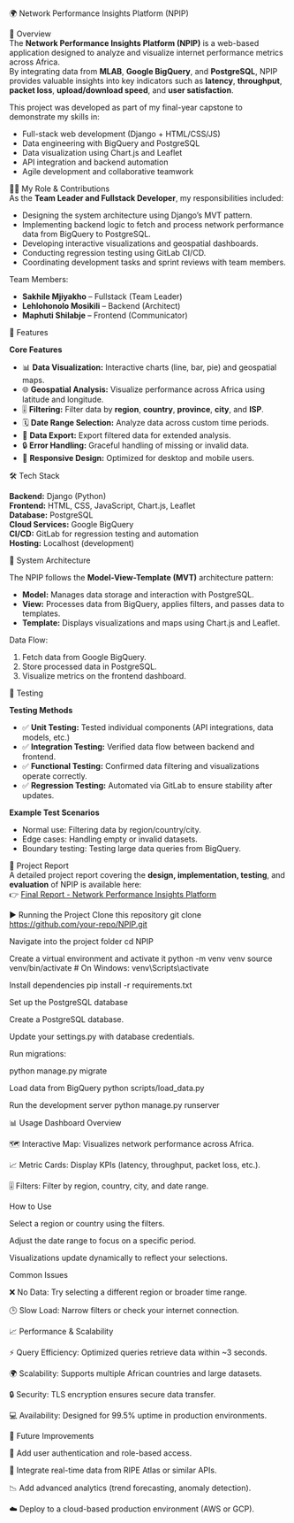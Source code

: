 🌍 Network Performance Insights Platform (NPIP)

📖 Overview  
The **Network Performance Insights Platform (NPIP)** is a web-based application designed to analyze and visualize internet performance metrics across Africa.  
By integrating data from **MLAB**, **Google BigQuery**, and **PostgreSQL**, NPIP provides valuable insights into key indicators such as **latency**, **throughput**, **packet loss**, **upload/download speed**, and **user satisfaction**.

This project was developed as part of my final-year capstone to demonstrate my skills in:

- Full-stack web development (Django + HTML/CSS/JS)
- Data engineering with BigQuery and PostgreSQL
- Data visualization using Chart.js and Leaflet
- API integration and backend automation
- Agile development and collaborative teamwork

👨‍💻 My Role & Contributions  
As the **Team Leader and Fullstack Developer**, my responsibilities included:

- Designing the system architecture using Django’s MVT pattern.  
- Implementing backend logic to fetch and process network performance data from BigQuery to PostgreSQL.  
- Developing interactive visualizations and geospatial dashboards.  
- Conducting regression testing using GitLab CI/CD.  
- Coordinating development tasks and sprint reviews with team members.

Team Members:
- **Sakhile Mjiyakho** – Fullstack (Team Leader)  
- **Lehlohonolo Mosikili** – Backend (Architect)  
- **Maphuti Shilabje** – Frontend (Communicator)

🚀 Features  

**Core Features**
- 📊 **Data Visualization:** Interactive charts (line, bar, pie) and geospatial maps.  
- 🌐 **Geospatial Analysis:** Visualize performance across Africa using latitude and longitude.  
- 🎚️ **Filtering:** Filter data by **region**, **country**, **province**, **city**, and **ISP**.  
- 🗓️ **Date Range Selection:** Analyze data across custom time periods.  
- 💾 **Data Export:** Export filtered data for extended analysis.  
- 🔒 **Error Handling:** Graceful handling of missing or invalid data.  
- 📱 **Responsive Design:** Optimized for desktop and mobile users.  

🛠️ Tech Stack  

**Backend:** Django (Python)  
**Frontend:** HTML, CSS, JavaScript, Chart.js, Leaflet  
**Database:** PostgreSQL  
**Cloud Services:** Google BigQuery  
**CI/CD:** GitLab for regression testing and automation  
**Hosting:** Localhost (development)  

🧠 System Architecture  

The NPIP follows the **Model-View-Template (MVT)** architecture pattern:

- **Model:** Manages data storage and interaction with PostgreSQL.  
- **View:** Processes data from BigQuery, applies filters, and passes data to templates.  
- **Template:** Displays visualizations and maps using Chart.js and Leaflet.  

Data Flow:
1. Fetch data from Google BigQuery.  
2. Store processed data in PostgreSQL.  
3. Visualize metrics on the frontend dashboard.  

🧪 Testing  

**Testing Methods**
- ✅ **Unit Testing:** Tested individual components (API integrations, data models, etc.)  
- ✅ **Integration Testing:** Verified data flow between backend and frontend.  
- ✅ **Functional Testing:** Confirmed data filtering and visualizations operate correctly.  
- ✅ **Regression Testing:** Automated via GitLab to ensure stability after updates.  

**Example Test Scenarios**
- Normal use: Filtering data by region/country/city.  
- Edge cases: Handling empty or invalid datasets.  
- Boundary testing: Testing large data queries from BigQuery.  

📑 Project Report  
A detailed project report covering the **design, implementation, testing**, and **evaluation** of NPIP is available here:  
👉 [Final Report - Network Performance Insights Platform]([https://github.com/your-repo/NPIP/blob/main/docs/Final_Report.pdf](https://drive.google.com/file/d/1kIWECehAAe9QiEAno0cgxXhs4kvpkijw/view?usp=sharing))

▶️ Running the Project
Clone this repository
git clone https://github.com/your-repo/NPIP.git

Navigate into the project folder
cd NPIP

Create a virtual environment and activate it
python -m venv venv
source venv/bin/activate    # On Windows: venv\Scripts\activate

Install dependencies
pip install -r requirements.txt

Set up the PostgreSQL database

Create a PostgreSQL database.

Update your settings.py with database credentials.

Run migrations:

python manage.py migrate

Load data from BigQuery
python scripts/load_data.py

Run the development server
python manage.py runserver


📊 Usage
Dashboard Overview

🗺️ Interactive Map: Visualizes network performance across Africa.

📈 Metric Cards: Display KPIs (latency, throughput, packet loss, etc.).

🎚️ Filters: Filter by region, country, city, and date range.

How to Use

Select a region or country using the filters.

Adjust the date range to focus on a specific period.

Visualizations update dynamically to reflect your selections.

Common Issues

❌ No Data: Try selecting a different region or broader time range.

🕒 Slow Load: Narrow filters or check your internet connection.

📈 Performance & Scalability

⚡ Query Efficiency: Optimized queries retrieve data within ~3 seconds.

🌍 Scalability: Supports multiple African countries and large datasets.

🔒 Security: TLS encryption ensures secure data transfer.

💻 Availability: Designed for 99.5% uptime in production environments.

📌 Future Improvements

🔐 Add user authentication and role-based access.

🧠 Integrate real-time data from RIPE Atlas or similar APIs.

📉 Add advanced analytics (trend forecasting, anomaly detection).

☁️ Deploy to a cloud-based production environment (AWS or GCP).
